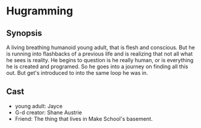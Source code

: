 # Hugramming

## Synopsis

A living breathing humanoid young adult, that is flesh and conscious. But he is running into flashbacks of a previous life and is realizing that not all what he sees is reality. He begins to question is he really human, or is everything he is created and programed. So he goes into a journey on finding all this out. But get's introduced to into the same loop he was in.

## Cast
- young adult: Jayce
- G-d creator: Shane Austrie
- Friend: The thing that lives in Make School's basement.
